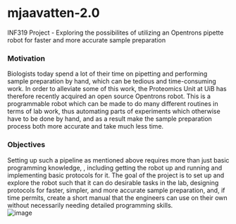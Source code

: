 # mjaavatten-2.0
INF319 Project - Exploring the possibilites of utilizing an Opentrons pipette robot for faster and more accurate sample preparation


### Motivation
Biologists today spend a lot of their time on pipetting and performing sample preparation by hand, which can be tedious and time-consuming work. In order to alleviate some of this work, the Proteomics Unit at UiB has therefore recently acquired an open source Opentrons robot. This is a programmable robot which can be made to do many different routines in terms of lab work, thus automating parts of experiments which otherwise have to be done by hand, and as a result make the sample preparation process both more accurate and take much less time.


### Objectives
Setting up such a pipeline as mentioned above requires more than just basic programming knowledge, , including getting the robot up and running and implementing basic protocols for it. The goal of the project is to set up and explore the robot such that it can do desirable tasks in the lab, designing protocols for faster, simpler, and more accurate sample preparation, and, if time permits, create a short manual that the engineers can use on their own without necessarily needing detailed programming skills.  
![image](https://user-images.githubusercontent.com/104932715/172842279-9841eb0a-158d-40a4-9183-3efb1bdd01e0.png)
